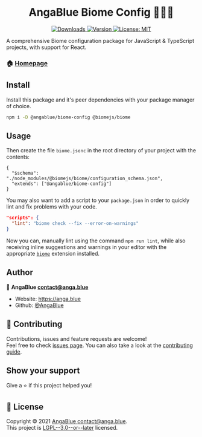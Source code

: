 <h1 align="center">AngaBlue Biome Config 🧑🏻‍💻</h1>
<p align="center">
  <a href="https://www.npmjs.com/package/@angablue/biome-config" target="_blank">
    <img alt="Downloads" src="https://img.shields.io/npm/dm/@angablue/biome-config.svg?color=blue">
  </a>
  <a href="https://www.npmjs.com/package/@angablue/biome-config" target="_blank">
    <img alt="Version" src="https://img.shields.io/npm/v/@angablue/biome-config.svg">
  </a>
  <a href="https://github.com/AngaBlue/biome-config/blob/master/LICENSE" target="_blank">
    <img alt="License: MIT" src="https://img.shields.io/npm/l/@angablue/biome-config?color=green" />
  </a>
</p>

A comprehensive Biome configuration package for JavaScript & TypeScript projects, with support for React.

### 🏠 [Homepage](https://github.com/AngaBlue/biome-config#readme)

## Install

Install this package and it's peer dependencies with your package manager of choice.

```sh
npm i -D @angablue/biome-config @biomejs/biome
```

## Usage

Then create the file `biome.jsonc` in the root directory of your project with the contents:

```jsonc
{
  "$schema": "./node_modules/@biomejs/biome/configuration_schema.json",
  "extends": ["@angablue/biome-config"]
}
```

You may also want to add a script to your `package.json` in order to quickly lint and fix problems with your code.

```json
"scripts": {
  "lint": "biome check --fix --error-on-warnings"
}
```

Now you can, manually lint using the command `npm run lint`, while also receiving inline suggestions and warnings in your editor with the appropriate [`biome`](https://biomejs.dev/guides/editors/first-party-extensions/) extension installed.

## Author

👤 **AngaBlue <contact@anga.blue>**

- Website: https://anga.blue
- Github: [@AngaBlue](https://github.com/AngaBlue)

## 🤝 Contributing

Contributions, issues and feature requests are welcome!<br />Feel free to check [issues page](https://github.com/AngaBlue/biome-config/issues). You can also take a look at the [contributing guide]().

## Show your support

Give a ⭐️ if this project helped you!

## 📝 License

Copyright © 2021 [AngaBlue <contact@anga.blue>](https://github.com/AngaBlue).<br />
This project is [LGPL--3.0--or--later](https://github.com/AngaBlue/biome-config/blob/master/LICENSE) licensed.

